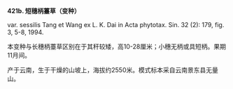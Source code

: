 **421b. 短穗柄薹草（变种）**

var. sessilis Tang et Wang ex L. K. Dai in Acta phytotax. Sin. 32 (2): 179, fig. 3, 5-8, 1994.

本变种与长穗柄薹草区别在于其秆较矮，高10-28厘米；小穗无柄或具短柄。果期11月间。

产于云南，生于干燥的山坡上，海拔约2550米。模式标本采自云南景东县无量山。
